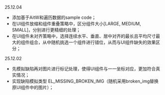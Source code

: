 
25.12.04
- 添加基于AitW和遍历数据的sample code；
- 在UI组件放缩和组件重叠策略中，区分组件大小[LARGE, MEDIUM, SMALL]，分别进行更精细的处理；
- 在UI组件未对齐策略中，选择连续水平、垂直、居中对齐的最长且平均尺寸最大的组件组合，从中随机挑选一个组件进行错位，从而与UI组件缺失的效果区分；


25.12.02
- 先模拟缺陷再对图片进行标记处理，使得UI组件与一一坐标对应，更加符合真实情况；
- 实现缺陷模拟类型 EL_MISSING_BROKEN_IMG（随机采用broken_img替换原UI组件中的图片）；
